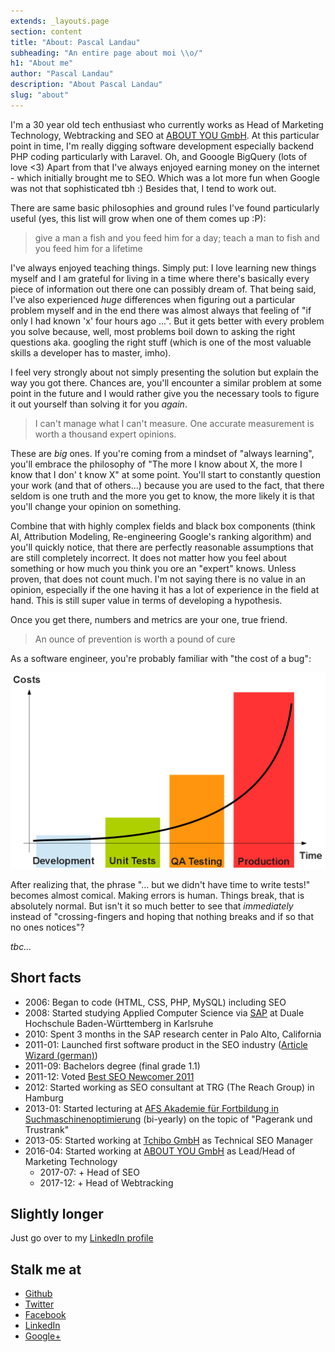 ```yaml
---
extends: _layouts.page
section: content
title: "About: Pascal Landau"
subheading: "An entire page about moi \\o/"
h1: "About me"
author: "Pascal Landau"
description: "About Pascal Landau"
slug: "about"
---
```


I'm a 30 year old tech enthusiast who currently works as Head of Marketing Technology, Webtracking and SEO 
at [ABOUT YOU GmbH](http://corporate.aboutyou.de/en/).
At this particular point in time, I'm really digging software development especially backend PHP coding particularly with 
Laravel. Oh, and Gooogle BigQuery (lots of love <3) Apart from that I've always enjoyed earning money on the internet - which initially brought me to SEO. Which 
was a lot more fun when Google was not that sophisticated tbh :) Besides that, I tend to work out.

There are same basic philosophies and ground rules I've found particularly useful (yes, this list will grow 
when one of them comes up :P):

> give a man a fish and you feed him for a day; teach a man to fish and you feed him for a lifetime

I've always enjoyed teaching things. Simply put: I love learning new things myself and I am grateful for living in
a time where there's basically every piece of information out there one can possibly dream of. That being said, I've 
also experienced _huge_ differences when figuring out a particular problem myself and in the end there was almost 
always that feeling of "if only I had known 'x' four hours ago ...". But it gets better with every problem you solve 
because, well, most problems boil down to asking the right questions aka. googling the right stuff (which is one of
the most valuable skills a developer has to master, imho).

I feel very strongly about not simply presenting the solution but explain the way you got there. Chances are, you'll
encounter a similar problem at some point in the future and I would rather give you the necessary tools to figure it
out yourself than solving it for you _again_.

> I can't manage what I can't measure.
> One accurate measurement is worth a thousand expert opinions.

These are _big_ ones. If you're coming from a mindset of "always learning", you'll embrace the philosophy of
"The more I know about X, the more I know that I don' t know X" at some point. You'll start to 
constantly question your work (and that of others...) because you are used to the fact, that there seldom
is one truth and the more you get to know, the more likely it is that you'll change your opinion on something.

Combine that with highly complex fields and black box components (think AI, Attribution Modeling, Re-engineering 
Google's ranking algorithm) and you'll quickly notice, that there are perfectly reasonable assumptions that
are still completely incorrect. It does not 
matter how you feel about something or how much you think you ore an "expert" knows. Unless proven, that does
not count much. I'm not saying there is no value in an opinion, especially if the one having it has a lot of 
experience in the field at hand. This is still super value in terms of developing a hypothesis. 

Once you get there, numbers and metrics are your one, true friend. 

> An ounce of prevention is worth a pound of cure

As a software engineer, you're probably familiar with "the cost of a bug":

![Cost of a bug in software development](/img/cost-of-a-bug.png "Cost of a bug in software development")

After realizing that, the phrase "... but we didn't have time to write tests!" becomes almost comical.
Making errors is human. Things break, that is absolutely normal. But isn't it so much better to see
that _immediately_ instead of "crossing-fingers and hoping that nothing breaks and if so that no ones notices"?

_tbc..._

## Short facts

- 2006: Began to code (HTML, CSS, PHP, MySQL) including SEO
- 2008: Started studying Applied Computer Science via [SAP](http://www.sap.com) at Duale Hochschule Baden-Württemberg in Karlsruhe
- 2010: Spent 3 months in the SAP research center in Palo Alto, California
- 2011-01: Launched first software product in the SEO industry ([Article Wizard (german)](http://www.myseosolution.de/seo-tools/article-wizard/))
- 2011-09: Bachelors degree (final grade 1.1)
- 2011-12: Voted [Best SEO Newcomer 2011](http://www.seo-united.de/blog/seo/seo-wahlen-2011-gewinner.htm#newcomer)
- 2012: Started working as SEO consultant at TRG (The Reach Group) in Hamburg
- 2013-01: Started lecturing at [AFS Akademie für Fortbildung in Suchmaschinenoptimierung](http://www.afs-akademie.org/) (bi-yearly) on the topic of "Pagerank und Trustrank"
- 2013-05: Started working at [Tchibo GmbH](http://www.tchibo.com/) as Technical SEO Manager
- 2016-04: Started working at [ABOUT YOU GmbH](http://corporate.aboutyou.de/en/) as Lead/Head of Marketing Technology
  - 2017-07: + Head of SEO
  - 2017-12: + Head of Webtracking

## Slightly longer

Just go over to my [LinkedIn profile](https://www.linkedin.com/in/pascallandau)

## Stalk me at
- [Github](https://github.com/paslandau/)
- [Twitter](https://twitter.com/PascalLandau)
- [Facebook](https://www.facebook.com/pascal.landau)
- [LinkedIn](https://de.linkedin.com/in/pascallandau)
- [Google+](https://plus.google.com/+PascalLandau)